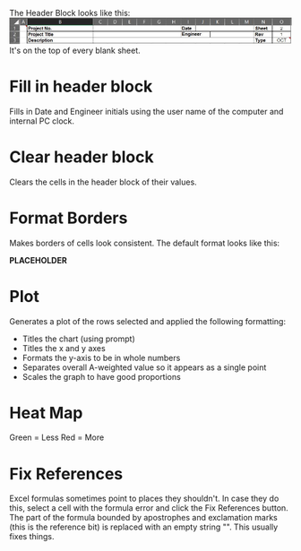 The Header Block looks like this:
![HeaderBlock.jpg](https://github.com/Moosevellous/Trace/blob/master/img/HeaderBlock.JPG)
It's on the top of every blank sheet.

# Fill in header block
Fills in Date and Engineer initials using the user name of the computer and internal PC clock.

# Clear header block
Clears the cells in the header block of their values.

# Format Borders

Makes borders of cells look consistent. The default format looks like this:

**PLACEHOLDER**

# Plot

Generates a plot of the rows selected and applied the following formatting:
- Titles the chart (using prompt)
- Titles the x and y axes
- Formats the y-axis to be in whole numbers
- Separates overall A-weighted value so it appears as a single point
- Scales the graph to have good proportions

# Heat Map
Green = Less
Red = More

# Fix References
Excel formulas sometimes point to places they shouldn't. In case they do this, select a cell with the formula error and click the Fix References button. The part of the formula bounded by apostrophes and exclamation marks (this is the reference bit) is replaced with an empty string "". This usually fixes things.